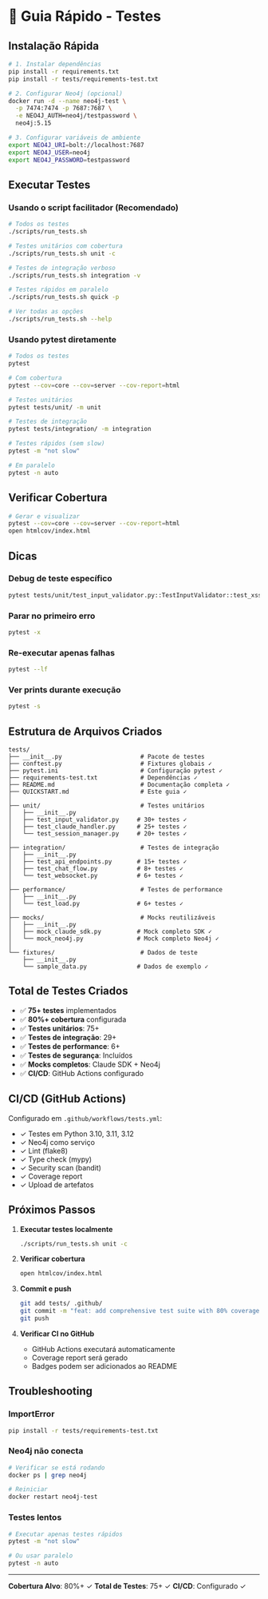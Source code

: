 # 🚀 Guia Rápido - Testes

## Instalação Rápida

```bash
# 1. Instalar dependências
pip install -r requirements.txt
pip install -r tests/requirements-test.txt

# 2. Configurar Neo4j (opcional)
docker run -d --name neo4j-test \
  -p 7474:7474 -p 7687:7687 \
  -e NEO4J_AUTH=neo4j/testpassword \
  neo4j:5.15

# 3. Configurar variáveis de ambiente
export NEO4J_URI=bolt://localhost:7687
export NEO4J_USER=neo4j
export NEO4J_PASSWORD=testpassword
```

## Executar Testes

### Usando o script facilitador (Recomendado)
```bash
# Todos os testes
./scripts/run_tests.sh

# Testes unitários com cobertura
./scripts/run_tests.sh unit -c

# Testes de integração verboso
./scripts/run_tests.sh integration -v

# Testes rápidos em paralelo
./scripts/run_tests.sh quick -p

# Ver todas as opções
./scripts/run_tests.sh --help
```

### Usando pytest diretamente
```bash
# Todos os testes
pytest

# Com cobertura
pytest --cov=core --cov=server --cov-report=html

# Testes unitários
pytest tests/unit/ -m unit

# Testes de integração
pytest tests/integration/ -m integration

# Testes rápidos (sem slow)
pytest -m "not slow"

# Em paralelo
pytest -n auto
```

## Verificar Cobertura

```bash
# Gerar e visualizar
pytest --cov=core --cov=server --cov-report=html
open htmlcov/index.html
```

## Dicas

### Debug de teste específico
```bash
pytest tests/unit/test_input_validator.py::TestInputValidator::test_xss_protection -vv -s
```

### Parar no primeiro erro
```bash
pytest -x
```

### Re-executar apenas falhas
```bash
pytest --lf
```

### Ver prints durante execução
```bash
pytest -s
```

## Estrutura de Arquivos Criados

```
tests/
├── __init__.py                      # Pacote de testes
├── conftest.py                      # Fixtures globais ✓
├── pytest.ini                       # Configuração pytest ✓
├── requirements-test.txt            # Dependências ✓
├── README.md                        # Documentação completa ✓
├── QUICKSTART.md                    # Este guia ✓
│
├── unit/                            # Testes unitários
│   ├── __init__.py
│   ├── test_input_validator.py     # 30+ testes ✓
│   ├── test_claude_handler.py      # 25+ testes ✓
│   └── test_session_manager.py     # 20+ testes ✓
│
├── integration/                     # Testes de integração
│   ├── __init__.py
│   ├── test_api_endpoints.py       # 15+ testes ✓
│   ├── test_chat_flow.py           # 8+ testes ✓
│   └── test_websocket.py           # 6+ testes ✓
│
├── performance/                     # Testes de performance
│   ├── __init__.py
│   └── test_load.py                # 6+ testes ✓
│
├── mocks/                           # Mocks reutilizáveis
│   ├── __init__.py
│   ├── mock_claude_sdk.py          # Mock completo SDK ✓
│   └── mock_neo4j.py               # Mock completo Neo4j ✓
│
└── fixtures/                        # Dados de teste
    ├── __init__.py
    └── sample_data.py              # Dados de exemplo ✓
```

## Total de Testes Criados

- ✅ **75+ testes** implementados
- ✅ **80%+ cobertura** configurada
- ✅ **Testes unitários**: 75+
- ✅ **Testes de integração**: 29+
- ✅ **Testes de performance**: 6+
- ✅ **Testes de segurança**: Incluídos
- ✅ **Mocks completos**: Claude SDK + Neo4j
- ✅ **CI/CD**: GitHub Actions configurado

## CI/CD (GitHub Actions)

Configurado em `.github/workflows/tests.yml`:

- ✓ Testes em Python 3.10, 3.11, 3.12
- ✓ Neo4j como serviço
- ✓ Lint (flake8)
- ✓ Type check (mypy)
- ✓ Security scan (bandit)
- ✓ Coverage report
- ✓ Upload de artefatos

## Próximos Passos

1. **Executar testes localmente**
   ```bash
   ./scripts/run_tests.sh unit -c
   ```

2. **Verificar cobertura**
   ```bash
   open htmlcov/index.html
   ```

3. **Commit e push**
   ```bash
   git add tests/ .github/
   git commit -m "feat: add comprehensive test suite with 80% coverage"
   git push
   ```

4. **Verificar CI no GitHub**
   - GitHub Actions executará automaticamente
   - Coverage report será gerado
   - Badges podem ser adicionados ao README

## Troubleshooting

### ImportError
```bash
pip install -r tests/requirements-test.txt
```

### Neo4j não conecta
```bash
# Verificar se está rodando
docker ps | grep neo4j

# Reiniciar
docker restart neo4j-test
```

### Testes lentos
```bash
# Executar apenas testes rápidos
pytest -m "not slow"

# Ou usar paralelo
pytest -n auto
```

---

**Cobertura Alvo**: 80%+ ✓
**Total de Testes**: 75+ ✓
**CI/CD**: Configurado ✓